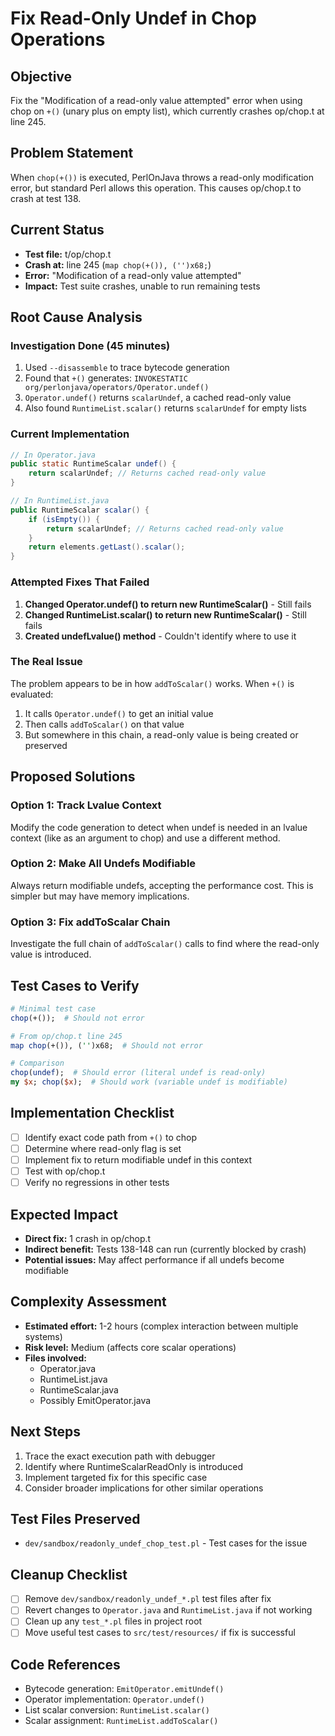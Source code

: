 # Fix Read-Only Undef in Chop Operations

## Objective
Fix the "Modification of a read-only value attempted" error when using chop on `+()` (unary plus on empty list), which currently crashes op/chop.t at line 245.

## Problem Statement
When `chop(+())` is executed, PerlOnJava throws a read-only modification error, but standard Perl allows this operation. This causes op/chop.t to crash at test 138.

## Current Status
- **Test file:** t/op/chop.t
- **Crash at:** line 245 (`map chop(+()), ('')x68;`)
- **Error:** "Modification of a read-only value attempted"
- **Impact:** Test suite crashes, unable to run remaining tests

## Root Cause Analysis

### Investigation Done (45 minutes)
1. Used `--disassemble` to trace bytecode generation
2. Found that `+()` generates: `INVOKESTATIC org/perlonjava/operators/Operator.undef()`
3. `Operator.undef()` returns `scalarUndef`, a cached read-only value
4. Also found `RuntimeList.scalar()` returns `scalarUndef` for empty lists

### Current Implementation
```java
// In Operator.java
public static RuntimeScalar undef() {
    return scalarUndef; // Returns cached read-only value
}

// In RuntimeList.java
public RuntimeScalar scalar() {
    if (isEmpty()) {
        return scalarUndef; // Returns cached read-only value
    }
    return elements.getLast().scalar();
}
```

### Attempted Fixes That Failed
1. **Changed Operator.undef() to return new RuntimeScalar()** - Still fails
2. **Changed RuntimeList.scalar() to return new RuntimeScalar()** - Still fails
3. **Created undefLvalue() method** - Couldn't identify where to use it

### The Real Issue
The problem appears to be in how `addToScalar()` works. When `+()` is evaluated:
1. It calls `Operator.undef()` to get an initial value
2. Then calls `addToScalar()` on that value
3. But somewhere in this chain, a read-only value is being created or preserved

## Proposed Solutions

### Option 1: Track Lvalue Context
Modify the code generation to detect when undef is needed in an lvalue context (like as an argument to chop) and use a different method.

### Option 2: Make All Undefs Modifiable
Always return modifiable undefs, accepting the performance cost. This is simpler but may have memory implications.

### Option 3: Fix addToScalar Chain
Investigate the full chain of `addToScalar()` calls to find where the read-only value is introduced.

## Test Cases to Verify

```perl
# Minimal test case
chop(+());  # Should not error

# From op/chop.t line 245
map chop(+()), ('')x68;  # Should not error

# Comparison
chop(undef);  # Should error (literal undef is read-only)
my $x; chop($x);  # Should work (variable undef is modifiable)
```

## Implementation Checklist
- [ ] Identify exact code path from `+()` to chop
- [ ] Determine where read-only flag is set
- [ ] Implement fix to return modifiable undef in this context
- [ ] Test with op/chop.t
- [ ] Verify no regressions in other tests

## Expected Impact
- **Direct fix:** 1 crash in op/chop.t
- **Indirect benefit:** Tests 138-148 can run (currently blocked by crash)
- **Potential issues:** May affect performance if all undefs become modifiable

## Complexity Assessment
- **Estimated effort:** 1-2 hours (complex interaction between multiple systems)
- **Risk level:** Medium (affects core scalar operations)
- **Files involved:**
  - Operator.java
  - RuntimeList.java
  - RuntimeScalar.java
  - Possibly EmitOperator.java

## Next Steps
1. Trace the exact execution path with debugger
2. Identify where RuntimeScalarReadOnly is introduced
3. Implement targeted fix for this specific case
4. Consider broader implications for other similar operations

## Test Files Preserved
- `dev/sandbox/readonly_undef_chop_test.pl` - Test cases for the issue

## Cleanup Checklist
- [ ] Remove `dev/sandbox/readonly_undef_*.pl` test files after fix
- [ ] Revert changes to `Operator.java` and `RuntimeList.java` if not working
- [ ] Clean up any `test_*.pl` files in project root
- [ ] Move useful test cases to `src/test/resources/` if fix is successful

## Code References
- Bytecode generation: `EmitOperator.emitUndef()`
- Operator implementation: `Operator.undef()`
- List scalar conversion: `RuntimeList.scalar()`
- Scalar assignment: `RuntimeList.addToScalar()`
